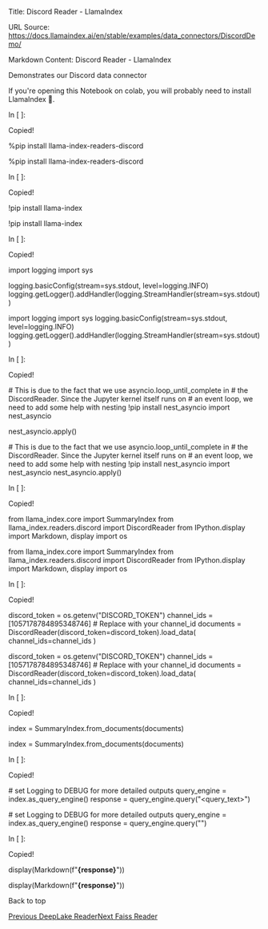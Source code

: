 Title: Discord Reader - LlamaIndex

URL Source: https://docs.llamaindex.ai/en/stable/examples/data_connectors/DiscordDemo/

Markdown Content:
Discord Reader - LlamaIndex


Demonstrates our Discord data connector

If you're opening this Notebook on colab, you will probably need to install LlamaIndex 🦙.

In \[ \]:

Copied!

%pip install llama\-index\-readers\-discord

%pip install llama-index-readers-discord

In \[ \]:

Copied!

!pip install llama\-index

!pip install llama-index

In \[ \]:

Copied!

import logging
import sys

logging.basicConfig(stream\=sys.stdout, level\=logging.INFO)
logging.getLogger().addHandler(logging.StreamHandler(stream\=sys.stdout))

import logging import sys logging.basicConfig(stream=sys.stdout, level=logging.INFO) logging.getLogger().addHandler(logging.StreamHandler(stream=sys.stdout))

In \[ \]:

Copied!

\# This is due to the fact that we use asyncio.loop\_until\_complete in
\# the DiscordReader. Since the Jupyter kernel itself runs on
\# an event loop, we need to add some help with nesting
!pip install nest\_asyncio
import nest\_asyncio

nest\_asyncio.apply()

\# This is due to the fact that we use asyncio.loop\_until\_complete in # the DiscordReader. Since the Jupyter kernel itself runs on # an event loop, we need to add some help with nesting !pip install nest\_asyncio import nest\_asyncio nest\_asyncio.apply()

In \[ \]:

Copied!

from llama\_index.core import SummaryIndex
from llama\_index.readers.discord import DiscordReader
from IPython.display import Markdown, display
import os

from llama\_index.core import SummaryIndex from llama\_index.readers.discord import DiscordReader from IPython.display import Markdown, display import os

In \[ \]:

Copied!

discord\_token \= os.getenv("DISCORD\_TOKEN")
channel\_ids \= \[1057178784895348746\]  \# Replace with your channel\_id
documents \= DiscordReader(discord\_token\=discord\_token).load\_data(
    channel\_ids\=channel\_ids
)

discord\_token = os.getenv("DISCORD\_TOKEN") channel\_ids = \[1057178784895348746\] # Replace with your channel\_id documents = DiscordReader(discord\_token=discord\_token).load\_data( channel\_ids=channel\_ids )

In \[ \]:

Copied!

index \= SummaryIndex.from\_documents(documents)

index = SummaryIndex.from\_documents(documents)

In \[ \]:

Copied!

\# set Logging to DEBUG for more detailed outputs
query\_engine \= index.as\_query\_engine()
response \= query\_engine.query("<query\_text>")

\# set Logging to DEBUG for more detailed outputs query\_engine = index.as\_query\_engine() response = query\_engine.query("")

In \[ \]:

Copied!

display(Markdown(f"<b>{response}</b>"))

display(Markdown(f"**{response}**"))

Back to top

[Previous DeepLake Reader](https://docs.llamaindex.ai/en/stable/examples/data_connectors/DeepLakeReader/)[Next Faiss Reader](https://docs.llamaindex.ai/en/stable/examples/data_connectors/FaissDemo/)

